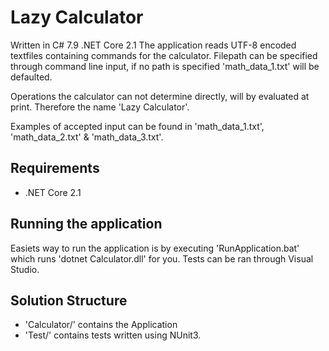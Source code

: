 # Lazy Calculator

Written in C# 7.9 .NET Core 2.1
The application reads UTF-8 encoded textfiles containing commands for the calculator.
Filepath can be specified through command line input, if no path is specified 'math_data_1.txt' will be defaulted.

Operations the calculator can not determine directly, will by evaluated at print. Therefore the name 'Lazy Calculator'.

Examples of accepted input can be found in 'math_data_1.txt', 'math_data_2.txt' & 'math_data_3.txt'. 

## Requirements

- .NET Core 2.1

## Running the application

Easiets way to run the application is by executing 'RunApplication.bat' which runs 'dotnet Calculator.dll' for you.
Tests can be ran through Visual Studio.

## Solution Structure

- 'Calculator/' contains the Application
- 'Test/' contains tests written using NUnit3.
